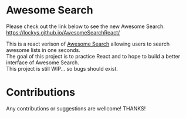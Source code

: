 # Awesome Search

Please check out the link below to see the new Awesome Search.  
https://lockys.github.io/AwesomeSearchReact/

This is a react verison of [Awesome Search](https://github.com/lockys/AwesomeSearch) allowing users to search awesome lists in one seconds.  
The goal of this project is to practice React and to hope to build a better interface of Awesome Search.  
This project is still WIP... so bugs should exist.  

# Contributions
Any contributions or suggestions are wellcome! THANKS!
